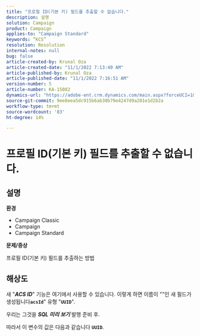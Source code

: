 ```yaml
---
title: "프로필 ID(기본 키) 필드를 추출할 수 없습니다."
description: 설명
solution: Campaign
product: Campaign
applies-to: "Campaign Standard"
keywords: “KCS”
resolution: Resolution
internal-notes: null
bug: false
article-created-by: Krunal Oza
article-created-date: "11/1/2022 7:13:40 AM"
article-published-by: Krunal Oza
article-published-date: "11/1/2022 7:16:51 AM"
version-number: 5
article-number: KA-15082
dynamics-url: "https://adobe-ent.crm.dynamics.com/main.aspx?forceUCI=1&pagetype=entityrecord&etn=knowledgearticle&id=a57b73b5-b459-ed11-9561-6045bd0067ea"
source-git-commit: 9ee8eea5dc915b6ab30b79e4247d9a201e1d2b2a
workflow-type: tm+mt
source-wordcount: '83'
ht-degree: 14%

---
```


# 프로필 ID(기본 키) 필드를 추출할 수 없습니다.

## 설명

<b>환경</b>


- Campaign Classic
- Campaign
- Campaign Standard



<b>문제/증상</b>


프로필 ID(기본 키) 필드를 추출하는 방법


## 해상도


새 &quot;<b>*ACS ID</b>*&quot; 기능은 여기에서 사용할 수 있습니다. 이렇게 하면 이름이 &quot;&quot;인 새 필드가 생성됩니다<b>`acsId`</b>&quot; 유형 &quot;<b>`UUID`</b>&quot;.

우리는 그것을 <b>*SQL 미리 보기</b>* 발행 준비 후.

따라서 이 변수의 값은 다음과 같습니다 <b>`UUID`</b>.
